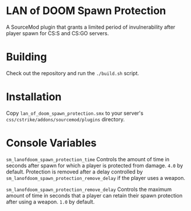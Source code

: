 # LAN of DOOM Spawn Protection
A SourceMod plugin that grants a limited period of invulnerability after player
spawn for CS:S and CS:GO servers.

# Building
Check out the repository and run the ``./build.sh`` script.

# Installation
Copy ``lan_of_doom_spawn_protection.smx`` to your server's
``css/cstrike/addons/sourcemod/plugins`` directory.

# Console Variables

``sm_lanofdoom_spawn_protection_time`` Controls the amount of time in seconds
after spawn for which a player is protected from damage. ``4.0`` by default.
Protection is removed after a delay controlled by 
``sm_lanofdoom_spawn_protection_remove_delay`` if the player uses a weapon.

``sm_lanofdoom_spawn_protection_remove_delay`` Controls the maximum amount of
time in seconds that a player can retain their spawn protection after using a
weapon. ``1.0`` by  default.